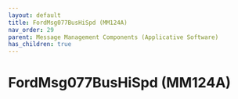 ```yaml
---
layout: default
title: FordMsg077BusHiSpd (MM124A)
nav_order: 29
parent: Message Management Components (Applicative Software)
has_children: true
---
```

# FordMsg077BusHiSpd (MM124A)
